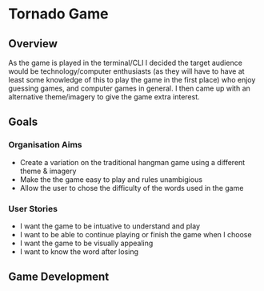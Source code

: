 # Tornado Game

## Overview

As the game is played in the terminal/CLI I decided the target audience would be technology/computer enthusiasts 
(as they will have to have at least some knowledge of this to play the game in the first place) who enjoy guessing games, and computer games in general. I then came up with an alternative theme/imagery to give the game extra interest.

## Goals

### Organisation Aims

-   Create a variation on the traditional hangman game using a different theme & imagery
-   Make the the game easy to play and rules unambigious
-   Allow the user to chose the difficulty of the words used in the game


### User Stories

- I want the game to be intuative to understand and play
- I want to be able to continue playing or finish the game when I choose
- I want the game to be visually appealing
- I want to know the word after losing

## Game Development




